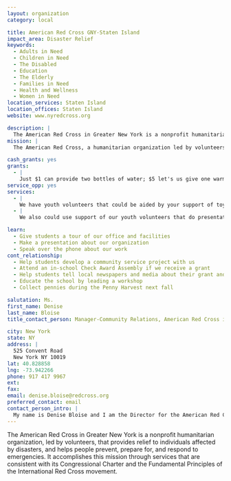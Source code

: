 ```yaml
---
layout: organization
category: local

title: American Red Cross GNY-Staten Island  
impact_area: Disaster Relief
keywords: 
  - Adults in Need
  - Children in Need
  - The Disabled
  - Education
  - The Elderly
  - Families in Need
  - Health and Wellness
  - Women in Need
location_services: Staten Island
location_offices: Staten Island
website: www.nyredcross.org

description: |
  The American Red Cross in Greater New York is a nonprofit humanitarian organization, led by volunteers, that provides relief to individuals affected by disasters, and helps people prevent, prepare for, and respond to emergencies. It accomplishes this mission through services that are consistent with its Congressional Charter and the Fundamental Principles of the International Red Cross movement.
mission: |
  The American Red Cross, a humanitarian organization led by volunteers and people, guided by its Congressional Charter and the Fundamental Principles of the International Red Cross Movement, will provide relief to victims of disasters and help people prevent, prepare for, and respond to emergencies.

cash_grants: yes
grants: 
  - |
    Just $1 can provide two bottles of water; $5 let's us give one warm blanket; $10 provides three hot meals; $25 let's us give baby formula or food for one week;$50 provides groceries for a family for a week; $100 allows us to provide new clothing for a child who has lost everything; with $500 we can make sure a senior citizen gets medical help and with $1000 we can get 50 clean up kits for use after a fire or flood! Any one of these donations can really help somone in need!
service_opp: yes
services: 
  - |
    We have youth volunteers that could be aided by your support of toy and book drives that they hold during holiday seasons.
  - |
    We also could use support of our youth volunteers that do presentations to other children so they can learn what to do in an emergency.

learn: 
  - Give students a tour of our office and facilities
  - Make a presentation about our organization
  - Speak over the phone about our work
cont_relationship: 
  - Help students develop a community service project with us
  - Attend an in-school Check Award Assembly if we receive a grant
  - Help students tell local newspapers and media about their grant and/or project with us
  - Educate the school by leading a workshop
  - Collect pennies during the Penny Harvest next fall

salutation: Ms.
first_name: Denise
last_name: Bloise
title_contact_person: Manager-Community Relations, American Red Cross in Greater New York in Staten Island and Brooklyn

city: New York
state: NY
address: |
  525 Convent Road    
  New York NY 10019
lat: 40.828858
lng: -73.942266
phone: 917 417 9967
ext: 
fax: 
email: denise.bloise@redcross.org
preferred_contact: email
contact_person_intro: |
  My name is Denise Bloise and I am the Director for the American Red Cross in Staten Island and Brooklyn. I must say, all the schools we have had the pleasure in working with have been very helpful and welcoming.  All proceeds have been greatly appreciated and we look forward to working together this year!
---
```

The American Red Cross in Greater New York is a nonprofit humanitarian organization, led by volunteers, that provides relief to individuals affected by disasters, and helps people prevent, prepare for, and respond to emergencies. It accomplishes this mission through services that are consistent with its Congressional Charter and the Fundamental Principles of the International Red Cross movement.